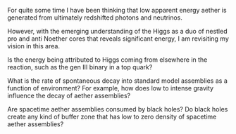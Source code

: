 

For quite some time I have been thinking that low apparent energy aether is generated from ultimately redshifted photons and neutrinos.

However, with the emerging understanding of the Higgs as a duo of nestled pro and anti Noether cores that reveals significant energy, I am revisiting my vision in this area.

Is the energy being attributed to Higgs coming from elsewhere in the reaction, such as the gen III binary in a top quark?

What is the rate of spontaneous decay into standard model assemblies as a function of environment? For example, how does low to intense gravity influence the decay of aether assemblies?

Are spacetime aether assemblies consumed by black holes? Do black holes create any kind of buffer zone that has low to zero density of spacetime aether assemblies?

